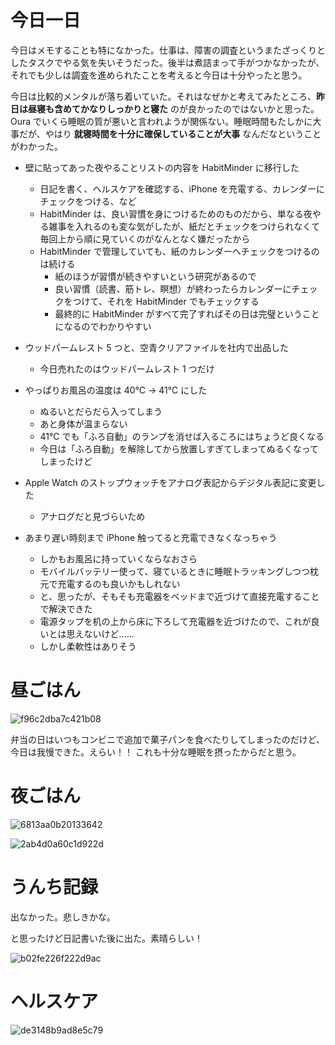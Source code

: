 # 今日一日
今日はメモすることも特になかった。仕事は、障害の調査というまたざっくりとしたタスクでやる気を失いそうだった。後半は煮詰まって手がつかなかったが、それでも少しは調査を進められたことを考えると今日は十分やったと思う。

今日は比較的メンタルが落ち着いていた。それはなぜかと考えてみたところ、**昨日は昼寝も含めてかなりしっかりと寝た** のが良かったのではないかと思った。Oura でいくら睡眠の質が悪いと言われようが関係ない。睡眠時間もたしかに大事だが、やはり **就寝時間を十分に確保していることが大事** なんだなということがわかった。

- 壁に貼ってあった夜やることリストの内容を HabitMinder に移行した
    - 日記を書く、ヘルスケアを確認する、iPhone を充電する、カレンダーにチェックをつける、など
    - HabitMinder は、良い習慣を身につけるためのものだから、単なる夜やる雑事を入れるのも変な気がしたが、紙だとチェックをつけられなくて毎回上から順に見ていくのがなんとなく嫌だったから
    - HabitMinder で管理していても、紙のカレンダーへチェックをつけるのは続ける
        - 紙のほうが習慣が続きやすいという研究があるので
        - 良い習慣（読書、筋トレ、瞑想）が終わったらカレンダーにチェックをつけて、それを HabitMinder でもチェックする
        - 最終的に HabitMinder がすべて完了すればその日は完璧ということになるのでわかりやすい

- ウッドパームレスト 5 つと、空青クリアファイルを社内で出品した
    - 今日売れたのはウッドパームレスト 1 つだけ

- やっぱりお風呂の温度は 40℃ → 41℃ にした
    - ぬるいとだらだら入ってしまう
    - あと身体が温まらない
    - 41℃ でも「ふろ自動」のランプを消せば入るころにはちょうど良くなる
    - 今日は「ふろ自動」を解除してから放置しすぎてしまってぬるくなってしまったけど

- Apple Watch のストップウォッチをアナログ表記からデジタル表記に変更した
    - アナログだと見づらいため

- あまり遅い時刻まで iPhone 触ってると充電できなくなっちゃう
    - しかもお風呂に持っていくならなおさら
    - モバイルバッテリー使って、寝ているときに睡眠トラッキングしつつ枕元で充電するのも良いかもしれない
    - と、思ったが、そもそも充電器をベッドまで近づけて直接充電することで解決できた
    - 電源タップを机の上から床に下ろして充電器を近づけたので、これが良いとは思えないけど......
    - しかし柔軟性はありそう

# 昼ごはん
![f96c2dba7c421b08](/images/2019/11/f96c2dba7c421b08.jpg)

弁当の日はいつもコンビニで追加で菓子パンを食べたりしてしまったのだけど、今日は我慢できた。えらい！！ これも十分な睡眠を摂ったからだと思う。

# 夜ごはん
![6813aa0b20133642](/images/2019/11/6813aa0b20133642.jpg)

![2ab4d0a60c1d922d](/images/2019/11/2ab4d0a60c1d922d.jpg)

# うんち記録
出なかった。悲しきかな。

と思ったけど日記書いた後に出た。素晴らしい！

![b02fe226f222d9ac](/images/2019/11/b02fe226f222d9ac.png)

# ヘルスケア
![de3148b9ad8e5c79](/images/2019/11/de3148b9ad8e5c79.png)
